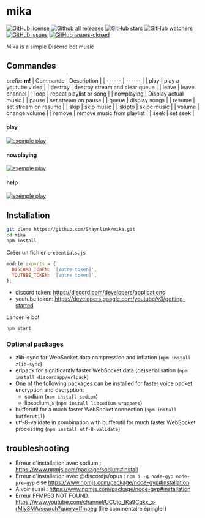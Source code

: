 # mika
[![GitHub license](https://img.shields.io/github/license/Shaynlink/mika.svg)](https://github.com/Shaynlink/mika/blob/master/LICENSE) [![Github all releases](https://img.shields.io/github/downloads/Shaynlink/mika/total.svg)](https://GitHub.com/Shaynlink/mika/releases/) [![GitHub stars](https://img.shields.io/github/stars/Shaynlink/mika.svg)](https://GitHub.com/Shaynlink/mika/stargazers/) [![GitHub watchers](https://img.shields.io/github/watchers/Shaynlink/mika.svg)](https://GitHub.com/Shaynlink/mika/watchers/) [![GitHub issues](https://img.shields.io/github/issues/Shaynlink/mika.svg)](https://GitHub.com/Shaynlink/mika/issues/) [![GitHub issues-closed](https://img.shields.io/github/issues-closed/Shaynlink/mika.svg)](https://GitHub.com/Shaynlink/node-anemy/issues?q=is%3Aissue+is%3Aclosed)

Mika is a simple Discord bot music

## Commandes
prefix: **m!**
| Commande | Description |
| ------ | ------ |
| play | play a youtube video |
| destroy | destroy stream and clear queue |
| leave | leave channel |
| loop | repeat playlist or song |
| nowplaying | Display actual music |
| pause | set stream on pause |
| queue | display songs |
| resume | set stream on resume |
| skip | skip music |
| skipto | skipc music |
| volume | change volume |
| remove | remove music from playlist |
| seek | set seek |

#### play
[![exemple play](https://github.com/Shaynlink/mika/blob/master/assets/exemple/mika-exemple-1.png)](https://github.com/Shaynlink/mika)

#### nowplaying
[![exemple play](https://github.com/Shaynlink/mika/blob/master/assets/exemple/mika-exemple-2.png)](https://github.com/Shaynlink/mika)

#### help
[![exemple play](https://github.com/Shaynlink/mika/blob/master/assets/exemple/mika-exemple-3.png)](https://github.com/Shaynlink/mika)

## Installation

```bash
git clone https://github.com/Shaynlink/mika.git
cd mika
npm install
```

Créer un fichier `credentials.js`
```js
module.exports = {
  DISCORD_TOKEN: '[Votre token]',
  YOUTUBE_TOKEN: '[Votre token]',
};
```
 - discord token: https://discord.com/developers/applications
 - youtube token: https://developers.google.com/youtube/v3/getting-started

Lancer le bot
```bash
npm start
```

### Optional packages
- zlib-sync for WebSocket data compression and inflation (`npm install zlib-sync`)
- erlpack for significantly faster WebSocket data (de)serialisation (`npm install discordapp/erlpack`)
- One of the following packages can be installed for faster voice packet encryption and decryption:
  - sodium (`npm install sodium`)
  - libsodium.js (`npm install libsodium-wrappers`)
- bufferutil for a much faster WebSocket connection (`npm install bufferutil`)
- utf-8-validate in combination with bufferutil for much faster WebSocket processing (`npm install utf-8-validate`)

## troubleshooting
 - Erreur d'installation avec sodium : https://www.npmjs.com/package/sodium#install
 - Erreur d'installation avec @discordjs/opus : `npm i -g node-gyp node-pre-gyp` else https://www.npmjs.com/package/node-gyp#installation
 - A voir aussi : https://www.npmjs.com/package/node-gyp#installation
 - Erreur FFMPEG NOT FOUND: https://www.youtube.com/channel/UCUjo_IKa9Cqkx_x-rMly8MA/search?query=ffmpeg (lire commentaire épingler)


